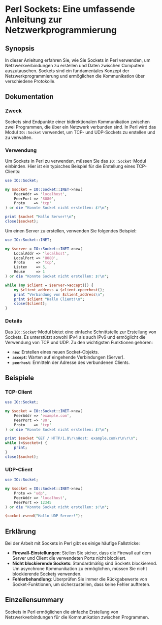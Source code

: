 <!--
Meta Description: # Perl Sockets: Eine umfassende Anleitung zur Netzwerkprogrammierung ## Synopsis In dieser Anleitung erfahren Sie, wie Sie Sockets in Perl verwenden, ...
Meta Keywords: socket, die, sockets, perl, erstellen
-->

# Perl Sockets: Eine umfassende Anleitung zur Netzwerkprogrammierung

## Synopsis
In dieser Anleitung erfahren Sie, wie Sie Sockets in Perl verwenden, um Netzwerkverbindungen zu erstellen und Daten zwischen Computern auszutauschen. Sockets sind ein fundamentales Konzept der Netzwerkprogrammierung und ermöglichen die Kommunikation über verschiedene Protokolle.

## Dokumentation
### Zweck
Sockets sind Endpunkte einer bidirektionalen Kommunikation zwischen zwei Programmen, die über ein Netzwerk verbunden sind. In Perl wird das Modul `IO::Socket` verwendet, um TCP- und UDP-Sockets zu erstellen und zu verwalten.

### Verwendung
Um Sockets in Perl zu verwenden, müssen Sie das `IO::Socket`-Modul einbinden. Hier ist ein typisches Beispiel für die Erstellung eines TCP-Clients:

```perl
use IO::Socket;

my $socket = IO::Socket::INET->new(
    PeerAddr => 'localhost',
    PeerPort => '8080',
    Proto    => 'tcp'
) or die "Konnte Socket nicht erstellen: $!\n";

print $socket "Hallo Server!\n";
close($socket);
```

Um einen Server zu erstellen, verwenden Sie folgendes Beispiel:

```perl
use IO::Socket::INET;

my $server = IO::Socket::INET->new(
    LocalAddr => 'localhost',
    LocalPort => '8080',
    Proto     => 'tcp',
    Listen    => 5,
    Reuse     => 1
) or die "Konnte Socket nicht erstellen: $!\n";

while (my $client = $server->accept()) {
    my $client_address = $client->peerhost();
    print "Verbindung von $client_address\n";
    print $client "Hallo Client!\n";
    close($client);
}
```

### Details
Das `IO::Socket`-Modul bietet eine einfache Schnittstelle zur Erstellung von Sockets. Es unterstützt sowohl IPv4 als auch IPv6 und ermöglicht die Verwendung von TCP und UDP. Zu den wichtigsten Funktionen gehören:

- **`new`**: Erstellen eines neuen Socket-Objekts.
- **`accept`**: Warten auf eingehende Verbindungen (Server).
- **`peerhost`**: Ermitteln der Adresse des verbundenen Clients.

## Beispiele
### TCP-Client
```perl
use IO::Socket;

my $socket = IO::Socket::INET->new(
    PeerAddr => 'example.com',
    PeerPort => '80',
    Proto    => 'tcp'
) or die "Konnte Socket nicht erstellen: $!\n";

print $socket "GET / HTTP/1.0\r\nHost: example.com\r\n\r\n";
while (<$socket>) {
    print;
}
close($socket);
```

### UDP-Client
```perl
use IO::Socket;

my $socket = IO::Socket::INET->new(
    Proto => 'udp',
    PeerAddr => 'localhost',
    PeerPort => 12345
) or die "Konnte Socket nicht erstellen: $!\n";

$socket->send("Hallo UDP Server!");
```

## Erklärung
Bei der Arbeit mit Sockets in Perl gibt es einige häufige Fallstricke:

- **Firewall-Einstellungen**: Stellen Sie sicher, dass die Firewall auf dem Server und Client die verwendeten Ports nicht blockiert.
- **Nicht blockierende Sockets**: Standardmäßig sind Sockets blockierend. Um asynchrone Kommunikation zu ermöglichen, müssen Sie nicht blockierende Sockets verwenden.
- **Fehlerbehandlung**: Überprüfen Sie immer die Rückgabewerte von Socket-Funktionen, um sicherzustellen, dass keine Fehler auftreten.

## Einzeilensummary
Sockets in Perl ermöglichen die einfache Erstellung von Netzwerkverbindungen für die Kommunikation zwischen Programmen.